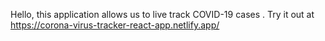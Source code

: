 Hello, this application allows us to live track COVID-19 cases .
Try it out at https://corona-virus-tracker-react-app.netlify.app/

